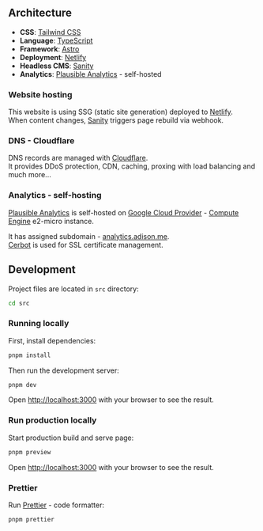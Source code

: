 ## Architecture

- **CSS**: [Tailwind CSS](https://tailwindcss.com)
- **Language**: [TypeScript](https://www.typescriptlang.org)
- **Framework**: [Astro](https://astro.build)
- **Deployment**: [Netlify](https://netlify.com)
- **Headless CMS**: [Sanity](https://sanity.io)
- **Analytics**: [Plausible Analytics](https://plausible.io) - self-hosted

### Website hosting

This website is using SSG (static site generation) deployed to [Netlify](https://netlify.com).  
When content changes, [Sanity](https://sanity.io) triggers page rebuild via webhook.

### DNS - Cloudflare

DNS records are managed with [Cloudflare](https://www.cloudflare.com).  
It provides DDoS protection, CDN, caching, proxing with load balancing and much more...

### Analytics - self-hosting

[Plausible Analytics](https://plausible.io) is self-hosted on [Google Cloud Provider](https://cloud.google.com) - [Compute Engine](https://cloud.google.com/compute) e2-micro instance.

It has assigned subdomain - [analytics.adison.me](https://analytics.adison.me).  
[Cerbot](https://certbot.eff.org) is used for SSL certificate management.

## Development

Project files are located in `src` directory:

```bash
cd src
```

### Running locally

First, install dependencies:

```bash
pnpm install
```

Then run the development server:

```bash
pnpm dev
```

Open [http://localhost:3000](http://localhost:3000) with your browser to see the result.

### Run production locally

Start production build and serve page:

```bash
pnpm preview
```

Open [http://localhost:3000](http://localhost:3000) with your browser to see the result.

### Prettier

Run [Prettier](https://prettier.io) - code formatter:

```bash
pnpm prettier
```
